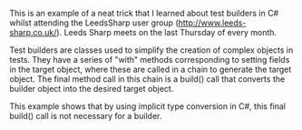This is an example of a neat trick that I learned about test builders in C# whilst attending the LeedsSharp user group (http://www.leeds-sharp.co.uk/). Leeds Sharp meets on the last Thursday of every month.

Test builders are classes used to simplify the creation of complex objects in tests. They have a series of "with" methods corresponding to setting fields in the target object, where these are called in a chain to generate the target object. The final method call in this chain is a build() call that converts the builder object into the desired target object.

This example shows that by using implicit type conversion in C#, this final build() call is not necessary for a builder.
